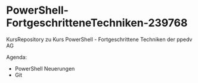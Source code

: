# PowerShell-FortgeschritteneTechniken-239768
KursRepository zu Kurs PowerShell - Fortgeschrittene Techniken der ppedv AG

Agenda:
- PowerShell Neuerungen 
- Git